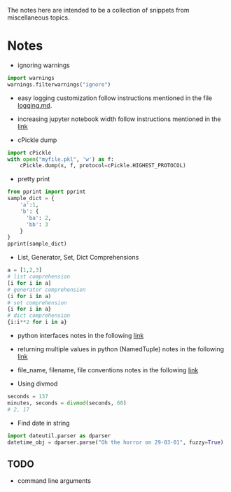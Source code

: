 The notes here are intended to be a collection of snippets from miscellaneous topics.

# Notes

* ignoring warnings  
```python
import warnings
warnings.filterwarnings("ignore")
```

* easy logging customization
follow instructions mentioned in the file [logging.md](logging.md).

* increasing jupyter notebook width
  follow instructions mentioned in the [link](http://stackoverflow.com/questions/21971449/how-do-i-increase-the-cell-width-of-the-ipython-notebook-in-my-browser)

* cPickle dump
```python
import cPickle
with open("myfile.pkl", 'w') as f:
    cPickle.dump(x, f, protocol=cPickle.HIGHEST_PROTOCOL)
```

* pretty print
```python
from pprint import pprint
sample_dict = {
    'a':1,
    'b': {
      'ba': 2,
      'bb': 3
    }
}
pprint(sample_dict)
```

* List, Generator, Set, Dict Comprehensions
```python
a = [1,2,3]
# list comprehension
[i for i in a]
# generator comprehension  
(i for i in a)
# set comprehension
{i for i in a}
# dict comprehension
{i:i**2 for i in a}
```

* python interfaces
notes in the following [link](http://stackoverflow.com/questions/372042/difference-between-abstract-class-and-interface-in-python)

* returning multiple values in python (NamedTuple)
notes in the following [link](http://stackoverflow.com/questions/354883/how-do-you-return-multiple-values-in-python)

* file_name, filename, file conventions
notes in the following [link](http://english.stackexchange.com/questions/5366/which-is-correct-filename-file-name-or-filename)

* Using divmod
```python
seconds = 137
minutes, seconds = divmod(seconds, 60)
# 2, 17
```

* Find date in string
```python
import dateutil.parser as dparser
datetime_obj = dparser.parse("Oh the horror on 29-03-01", fuzzy=True)
```

## TODO
* command line arguments
